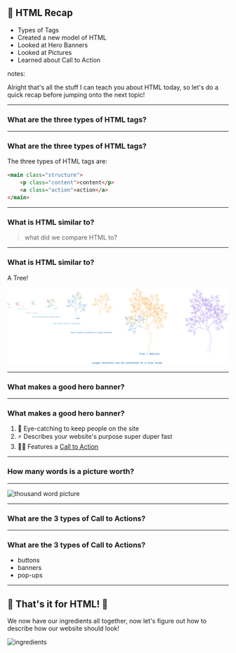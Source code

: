 ## 📍 HTML Recap

- Types of Tags
- Created a new model of HTML
- Looked at Hero Banners
- Looked at Pictures
- Learned about Call to Action

notes:

Alright that's all the stuff I can teach you about HTML today, so let's do a quick recap before jumping onto the next topic!

---
### What are the three types of HTML tags?

---
### What are the three types of HTML tags?

The three types of HTML tags are:

```html
<main class="structure">
	<p class="content">content</p>
	<a class="action">action</a>
</main>
```

---

### What is HTML similar to?

> what did we compare HTML to?
---
### What is HTML similar to?

A Tree!

![Tree](./../../Assets/2-HTML/HTML-1-Tree.png)

---

### What makes a good hero banner?


---

### What makes a good hero banner?

1. 👀 Eye-catching to keep people on the site
2. ⚡ Describes your website's purpose super duper fast
3. 🦸‍♀️ Features a [Call to Action](https://blog.hubspot.com/marketing/call-to-action-examples)

---
### How many words is a picture worth?

---
![thousand word picture](https://www.transformationmarketing.com/wp-content/uploads/2013/11/a_picture_is_worth_a_thousand_words_by_shadowxomega5-d50oo8p-1.png)

---
### What are the 3 types of Call to Actions?

---

### What are the 3 types of Call to Actions?

- buttons
- banners
- pop-ups

---

## 🎊 That's it for HTML! 🎊

We now have our ingredients all together, now let's figure out how to describe how our website should look!

![ingredients](https://media.giphy.com/media/3o85g3loeiLcF26OZy/giphy.gif)
